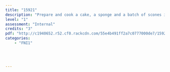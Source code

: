 ```yaml
---
title: "15921"
description: "Prepare and cook a cake, a sponge and a batch of scones in the hospitality industry"
level: "1"
assessment: "Internal"
credits: "3"
pdf: "http://c1940652.r52.cf0.rackcdn.com/55e4b491ff2a7c0777000de7/15921.pdf"
categories:
    - "FNI1"
    
    
    
    
---
```

